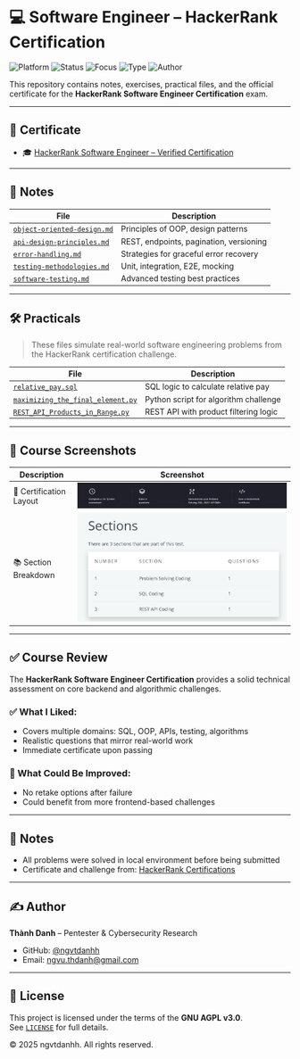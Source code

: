 # 💻 Software Engineer – HackerRank Certification

![Platform](https://img.shields.io/badge/HackerRank-Certified-brightgreen?style=flat-square&logo=hackerrank)
![Status](https://img.shields.io/badge/Status-Completed-blue?style=flat-square&logo=verizon)
![Focus](https://img.shields.io/badge/Area-Software%20Engineering-informational?style=flat-square&logo=codesignal)
![Type](https://img.shields.io/badge/Type-Assessment-orange?style=flat-square&logo=openaccess)
![Author](https://img.shields.io/badge/Maintainer-Thành%20Danh-blueviolet?style=flat-square&logo=github)

This repository contains notes, exercises, practical files, and the official certificate for the **HackerRank Software Engineer Certification** exam.

---

## 📜 Certificate

- 🎓 [HackerRank Software Engineer – Verified Certification](./cert/certificate-ethical-hacking-henryharvin.pdf)

---

## 📘 Notes

| File                         | Description |
|------------------------------|-------------|
| [`object-oriented-design.md`](./notes/object-oriented-design.md) | Principles of OOP, design patterns |
| [`api-design-principles.md`](./notes/api-design-principles.md)   | REST, endpoints, pagination, versioning |
| [`error-handling.md`](./notes/error-handling.md)                 | Strategies for graceful error recovery |
| [`testing-methodologies.md`](./notes/testing-methodologies.md)   | Unit, integration, E2E, mocking |
| [`software-testing.md`](./notes/software-testing.md)             | Advanced testing best practices |

---

## 🛠️ Practicals

> These files simulate real-world software engineering problems from the HackerRank certification challenge.

| File                                 | Description                             |
|--------------------------------------|-----------------------------------------|
| [`relative_pay.sql`](./practicals/relative_pay.sql)         | SQL logic to calculate relative pay     |
| [`maximizing_the_final_element.py`](./practicals/maximizing_the_final_element.py) | Python script for algorithm challenge   |
| [`REST_API_Products_in_Range.py`](./practicals/REST_API_Products_in_Range.py)     | REST API with product filtering logic   |

---

## 📸 Course Screenshots

| Description              | Screenshot |
|--------------------------|------------|
| 🧭 Certification Layout   | ![](./screenshots/hackerrank-course.png) |
| 📚 Section Breakdown      | ![](./screenshots/hackerrank-sections.png) |

---

## ✅ Course Review

The **HackerRank Software Engineer Certification** provides a solid technical assessment on core backend and algorithmic challenges.

### ✅ What I Liked:

- Covers multiple domains: SQL, OOP, APIs, testing, algorithms  
- Realistic questions that mirror real-world work  
- Immediate certificate upon passing

### 🔧 What Could Be Improved:

- No retake options after failure  
- Could benefit from more frontend-based challenges

---

## 📌 Notes

- All problems were solved in local environment before being submitted
- Certificate and challenge from: [HackerRank Certifications](https://www.hackerrank.com/skills-directory)

---

## ✍️ Author

**Thành Danh** – Pentester & Cybersecurity Research  

- GitHub: [@ngvtdanhh](https://github.com/ngvtdanhh)  
- Email: ngvu.thdanh@gmail.com

---

## 📄 License

This project is licensed under the terms of the **GNU AGPL v3.0**.  
See [`LICENSE`](./LICENSE) for full details.

© 2025 ngvtdanhh. All rights reserved.
